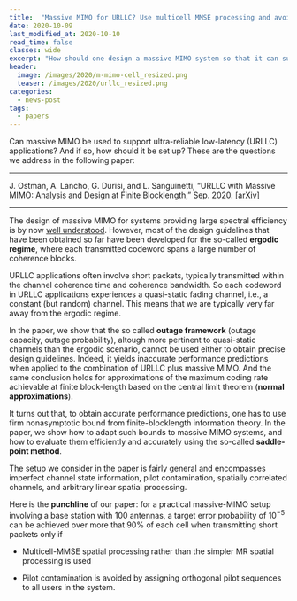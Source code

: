 ```yaml
---
title:  "Massive MIMO for URLLC? Use multicell MMSE processing and avoid pilot contamination" 
date: 2020-10-09
last_modified_at: 2020-10-10
read_time: false
classes: wide
excerpt: "How should one design a massive MIMO system so that it can support URLLC? In a recent article, we provide guidelines based on nonasymptotic information theory"
header:
  image: /images/2020/m-mimo-cell_resized.png
  teaser: /images/2020/urllc_resized.png
categories:
  - news-post
tags:
  - papers
---
```


<!-- ![m-mimo-cell_resized](/images/2020/m-mimo-cell_resized.png) -->

Can massive MIMO be used to support ultra-reliable low-latency (URLLC) applications? And if so, how should it be set up? These are the questions we address in the following paper:

* * *
J. Ostman, A. Lancho, G. Durisi, and L. Sanguinetti, “URLLC with Massive MIMO: Analysis and
Design at Finite Blocklength,” Sep. 2020. [<a href="http://arxiv.org/abs/2009.10550">arXiv</a>]
* * *

The design of massive MIMO for systems providing large spectral efficiency is by now [well understood](https://massivemimobook.com/wp/).
However, most of the design guidelines that have been obtained so far have been developed for the so-called **ergodic regime**, where each transmitted codeword spans a large number of coherence blocks.

URLLC applications often involve short packets, typically transmitted within the channel coherence time and coherence bandwidth.
So each codeword in URLLC applications experiences a quasi-static fading channel, i.e., a constant (but random) channel. 
This means that we are typically very far away from the ergodic regime.

In the paper, we show that the so called **outage framework** (outage capacity, outage probability), altough more pertinent to quasi-static channels than the ergodic scenario, cannot be used either to obtain precise design guidelines. 
Indeed, it yields inaccurate performance predictions when applied to the combination of URLLC plus massive MIMO. 
And the same conclusion holds for approximations of the maximum coding rate achievable at finite block-length based on the central limit theorem (**normal approximations**).

It turns out that, to obtain accurate performance predictions, one has to use firm nonasymptotic bound from finite-blocklength information theory. 
In the paper, we show how to adapt such bounds to massive MIMO systems, and how to evaluate them efficiently and accurately using the so-called **saddle-point method**.

The setup we consider in the paper is fairly general and encompasses imperfect channel state information, pilot contamination, spatially correlated channels, and arbitrary linear spatial processing.

Here is the **punchline** of our paper: for a practical massive-MIMO setup involving a base station with $100$ antennas, a target error probability of $10^{-5}$ can be achieved over more that $90\%$ of each cell when transmitting short packets only if

- Multicell-MMSE spatial processing rather than the simpler MR spatial processing is used

- Pilot contamination is avoided by assigning orthogonal pilot sequences to all users in the system.
